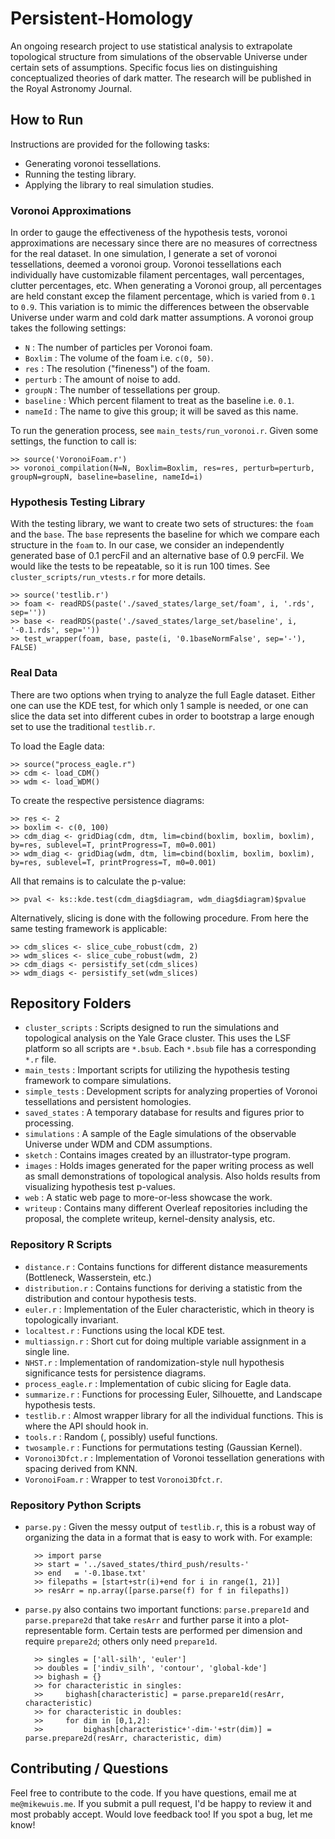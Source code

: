 # Persistent-Homology

An ongoing research project to use statistical analysis to extrapolate topological structure from simulations of the observable Universe under certain sets of assumptions. Specific focus lies on distinguishing conceptualized theories of dark matter. The research will be published in the Royal Astronomy Journal.

## How to Run
 
Instructions are provided for the following tasks:

- Generating voronoi tessellations.
- Running the testing library. 
- Applying the library to real simulation studies.

### Voronoi Approximations

In order to gauge the effectiveness of the hypothesis tests, voronoi approximations are necessary since there are no measures of correctness for the real dataset. In one simulation, I generate a set of voronoi tessellations, deemed a voronoi group. Voronoi tessellations each individually have customizable filament percentages, wall percentages, clutter percentages, etc. When generating a Voronoi group, all percentages are held constant excep the filament percentage, which is varied from `0.1` to `0.9`. This variation is to mimic the differences between the observable Universe under warm and cold dark matter assumptions. A voronoi group takes the following settings:

- `N` : The number of particles per Voronoi foam.
- `Boxlim` : The volume of the foam i.e. `c(0, 50)`.
- `res` : The resolution ("fineness") of the foam.
- `perturb` : The amount of noise to add.
- `groupN` : The number of tessellations per group.
- `baseline` : Which percent filament to treat as the baseline i.e. `0.1`. 
- `nameId` : The name to give this group; it will be saved as this name.

To run the generation process, see `main_tests/run_voronoi.r`. Given some settings, the function to call is:

    >> source('VoronoiFoam.r')
    >> voronoi_compilation(N=N, Boxlim=Boxlim, res=res, perturb=perturb, groupN=groupN, baseline=baseline, nameId=i)

### Hypothesis Testing Library

With the testing library, we want to create two sets of structures: the `foam` and the `base`. The `base` represents the baseline for which we compare each structure in the `foam` to. In our case, we consider an independently generated base of 0.1 percFil and an alternative base of 0.9 percFil. We would like the tests to be repeatable, so it is run 100 times. See `cluster_scripts/run_vtests.r` for more details.

    >> source('testlib.r')
    >> foam <- readRDS(paste('./saved_states/large_set/foam', i, '.rds', sep=''))
    >> base <- readRDS(paste('./saved_states/large_set/baseline', i, '-0.1.rds', sep=''))
    >> test_wrapper(foam, base, paste(i, '0.1baseNormFalse', sep='-'), FALSE)

### Real Data

There are two options when trying to analyze the full Eagle dataset. Either one can use the KDE test, for which only 1 sample is needed, or one can slice the data set into different cubes in order to bootstrap a large enough set to use the traditional `testlib.r`. 

To load the Eagle data:

    >> source("process_eagle.r")
    >> cdm <- load_CDM()
    >> wdm <- load_WDM()

To create the respective persistence diagrams:

    >> res <- 2
    >> boxlim <- c(0, 100) 
    >> cdm_diag <- gridDiag(cdm, dtm, lim=cbind(boxlim, boxlim, boxlim), by=res, sublevel=T, printProgress=T, m0=0.001)
    >> wdm_diag <- gridDiag(wdm, dtm, lim=cbind(boxlim, boxlim, boxlim), by=res, sublevel=T, printProgress=T, m0=0.001)

All that remains is to calculate the p-value:

    >> pval <- ks::kde.test(cdm_diag$diagram, wdm_diag$diagram)$pvalue

Alternatively, slicing is done with the following procedure. From here the same testing framework is applicable:

    >> cdm_slices <- slice_cube_robust(cdm, 2)
    >> wdm_slices <- slice_cube_robust(wdm, 2)
    >> cdm_diags <- persistify_set(cdm_slices)
    >> wdm_diags <- persistify_set(wdm_slices)

## Repository Folders

- `cluster_scripts` : Scripts designed to run the simulations and topological analysis on the Yale Grace cluster. This uses the LSF platform so all scripts are `*.bsub`. Each `*.bsub` file has a corresponding `*.r` file.
- `main_tests` : Important scripts for utilizing the hypothesis testing framework to compare simulations.
- `simple_tests` : Development scripts for analyzing properties of Voronoi tessellations and persistent homologies.
- `saved_states` : A temporary database for results and figures prior to processing.
- `simulations` : A sample of the Eagle simulations of the observable Universe under WDM and CDM assumptions.
- `sketch` : Contains images created by an illustrator-type program.
- `images` : Holds images generated for the paper writing process as well as small demonstrations of topological analysis. Also holds results from visualizing hypothesis test p-values.
- `web` : A static web page to more-or-less showcase the work.
- `writeup` : Contains many different Overleaf repositories including the proposal, the complete writeup, kernel-density analysis, etc.

### Repository R Scripts

- `distance.r` : Contains functions for different distance measurements (Bottleneck, Wasserstein, etc.)
- `distribution.r` : Contains functions for deriving a statistic from the distribution and contour hypothesis tests.
- `euler.r` : Implementation of the Euler characteristic, which in theory is topologically invariant. 
- `localtest.r` : Functions using the local KDE test.
- `multiassign.r` : Short cut for doing multiple variable assignment in a single line.
- `NHST.r` : Implementation of randomization-style null hypothesis significance tests for persistence diagrams.
- `process_eagle.r` : Implementation of cubic slicing for Eagle data.
- `summarize.r` : Functions for processing Euler, Silhouette, and Landscape hypothesis tests. 
- `testlib.r` : Almost wrapper library for all the individual functions. This is where the API should hook in. 
- `tools.r` : Random (, possibly) useful functions.
- `twosample.r` : Functions for permutations testing (Gaussian Kernel).
- `Voronoi3Dfct.r` : Implementation of Voronoi tessellation generations with spacing derived from KNN. 
- `VoronoiFoam.r` : Wrapper to test `Voronoi3Dfct.r`. 

### Repository Python Scripts

- `parse.py` : Given the messy output of `testlib.r`, this is a robust way of organizing the data in a format that is easy to work with. For example:

        >> import parse
        >> start = '../saved_states/third_push/results-' 
        >> end   = '-0.1base.txt'
        >> filepaths = [start+str(i)+end for i in range(1, 21)]
        >> resArr = np.array([parse.parse(f) for f in filepaths])

- `parse.py` also contains two important functions: `parse.prepare1d` and `parse.prepare2d` that take `resArr` and further parse it into a plot-representable form. Certain tests are performed per dimension and require `prepare2d`; others only need `prepare1d`. 

        >> singles = ['all-silh', 'euler']
        >> doubles = ['indiv_silh', 'contour', 'global-kde']
        >> bighash = {}
        >> for characteristic in singles:
        >>     bighash[characteristic] = parse.prepare1d(resArr, characteristic)
        >> for characteristic in doubles:
        >>     for dim in [0,1,2]:
        >>         bighash[characteristic+'-dim-'+str(dim)] = parse.prepare2d(resArr, characteristic, dim)

## Contributing / Questions

Feel free to contribute to the code. If you have questions, email me at `me@mikewuis.me`. If you submit a pull request, I'd be happy to review it and most probably accept. Would love feedback too! If you spot a bug, let me know!

